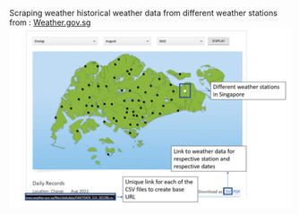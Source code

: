 Scraping weather historical weather data from different weather stations from : [Weather.gov.sg](http://www.weather.gov.sg/climate-historical-daily/)
![image info](Info.png)
